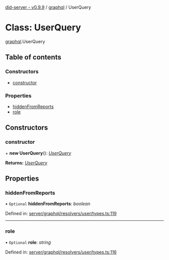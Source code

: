 [did-server - v0.9.9](../README.md) / [graphql](../modules/graphql.md) / UserQuery

# Class: UserQuery

[graphql](../modules/graphql.md).UserQuery

## Table of contents

### Constructors

- [constructor](graphql.userquery.md#constructor)

### Properties

- [hiddenFromReports](graphql.userquery.md#hiddenfromreports)
- [role](graphql.userquery.md#role)

## Constructors

### constructor

\+ **new UserQuery**(): [*UserQuery*](graphql.userquery.md)

**Returns:** [*UserQuery*](graphql.userquery.md)

## Properties

### hiddenFromReports

• `Optional` **hiddenFromReports**: *boolean*

Defined in: [server/graphql/resolvers/user/types.ts:119](https://github.com/Puzzlepart/did/blob/dev/server/graphql/resolvers/user/types.ts#L119)

___

### role

• `Optional` **role**: *string*

Defined in: [server/graphql/resolvers/user/types.ts:116](https://github.com/Puzzlepart/did/blob/dev/server/graphql/resolvers/user/types.ts#L116)
